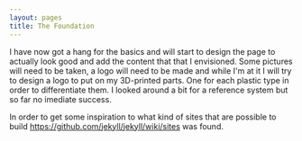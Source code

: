 ```yaml
---
layout: pages
title: The Foundation
---
```


I have now got a hang for the basics and will start to design the page to actually look good
and add the content that that I envisioned. Some pictures will need to be taken, a logo will
need to be made and while I'm at it I will try to design a logo to put on my 3D-printed parts.
One for each plastic type in order to differentiate them. I looked around a bit for a reference
system but so far no imediate success.

In order to get some inspiration to what kind of sites that are possible to build https://github.com/jekyll/jekyll/wiki/sites
was found.
